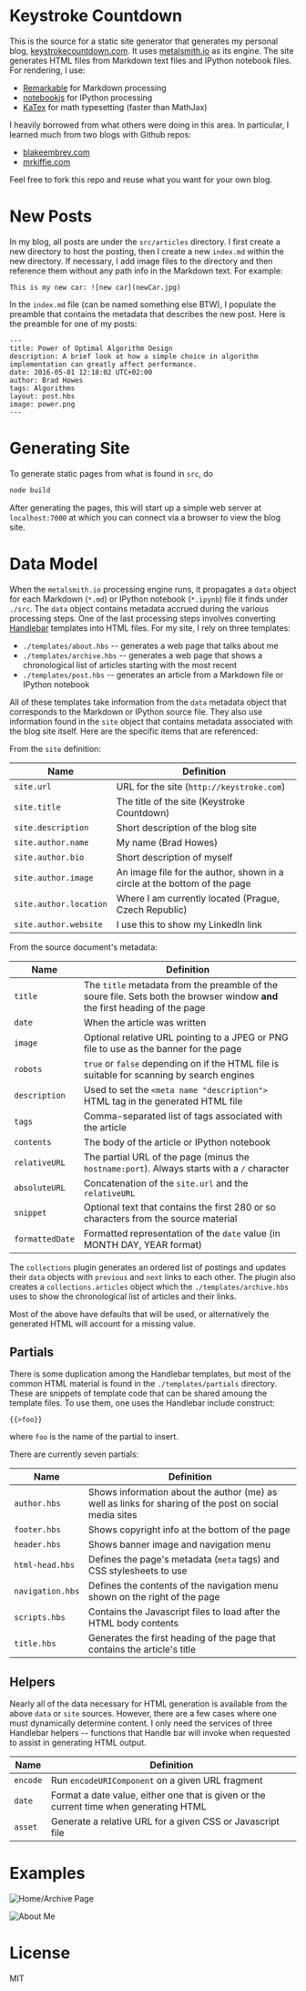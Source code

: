 # Keystroke Countdown

This is the source for a static site generator that generates my personal blog,
[keystrokecountdown.com](http://keystrokecountdown.com). It uses [metalsmith.io](http://metalsmith.io) as its
engine. The site generates HTML files from Markdown text files and IPython notebook files. For rendering, I use:

* [Remarkable](https://github.com/jonschlinkert/remarkable) for Markdown processing
* [notebookjs](https://github.com/jsvine/notebookjs) for IPython processing
* [KaTex](https://github.com/Khan/KaTeX) for math typesetting (faster than MathJax)

I heavily borrowed from what others were doing in this area. In particular, I learned much from two blogs with
Github repos:

* [blakeembrey.com](http://blakeembrey.com)
* [mrkiffie.com](http://mrkiffie.com)

Feel free to fork this repo and reuse what you want for your own blog.

# New Posts

In my blog, all posts are under the `src/articles` directory. I first create a new directory to host the
posting, then I create a new `index.md` within the new directory. If necessary, I add image files to the
directory and then reference them without any path info in the Markdown text. For example:

```
This is my new car: ![new car](newCar.jpg)
```

In the `index.md` file (can be named something else BTW), I populate the preamble that contains the metadata
that describes the new post. Here is the preamble for one of my posts:

```
--- 
title: Power of Optimal Algorithm Design
description: A brief look at how a simple choice in algorithm implementation can greatly affect performance.
date: 2016-05-01 12:18:02 UTC+02:00
author: Brad Howes
tags: Algorithms
layout: post.hbs
image: power.png
---
```

# Generating Site

To generate static pages from what is found in `src`, do

```sh
node build
```

After generating the pages, this will start up a simple web server at `localhost:7000` at which you can connect
via a browser to view the blog site.

# Data Model

When the `metalsmith.io` processing engine runs, it propagates a `data` object for each Markdown (`*.md`) or
IPython notebook (`*.ipynb`) file it finds under `./src`. The `data` object contains metadata accrued during the
various processing steps. One of the last processing steps involves converting
[Handlebar](https://github.com/wycats/handlebars.js/) templates into HTML files. For my site, I rely on three
templates:

* `./templates/about.hbs` -- generates a web page that talks about me
* `./templates/archive.hbs` -- generates a web page that shows a chronological list of articles starting with the
  most recent
* `./templates/post.hbs` -- generates an article from a Markdown file or IPython notebook

All of these templates take information from the `data` metadata object that corresponds to the Markdown or
IPython source file. They also use information found in the `site` object that contains metadata associated with
the blog site itself. Here are the specific items that are referenced:

From the `site` definition:

| Name | Definition |
| ---- | ---------- |
| `site.url` | URL for the site (`http://keystroke.com`) |
| `site.title` | The title of the site (Keystroke Countdown) |
| `site.description` | Short description of the blog site |
| `site.author.name` | My name (Brad Howes) |
| `site.author.bio` | Short description of myself |
| `site.author.image` | An image file for the author, shown in a circle at the bottom of the page |
| `site.author.location` | Where I am currently located (Prague, Czech Republic) |
| `site.author.website` | I use this to show my LinkedIn link |

From the source document's metadata:

| Name | Definition |
| ---- | ---------- |
| `title` | The `title` metadata from the preamble of the soure file. Sets both the browser window **and** the first heading of the page |
| `date` | When the article was written |
| `image` | Optional relative URL pointing to a JPEG or PNG file to use as the banner for the page |
| `robots` | `true` or `false` depending on if the HTML file is suitable for scanning by search engines |
| `description` | Used to set the `<meta name "description">` HTML tag in the generated HTML file |
| `tags` | Comma-separated list of tags associated with the article |
| `contents` | The body of the article or IPython notebook |
| `relativeURL` | The partial URL of the page (minus the `hostname:port`). Always starts with a `/` character |
| `absoluteURL` | Concatenation of the `site.url` and the `relativeURL` |
| `snippet` | Optional text that contains the first 280 or so characters from the source material |
| `formattedDate` | Formatted representation of the `date` value (in MONTH DAY, YEAR format) |

The `collections` plugin generates an ordered list of postings and updates their `data` objects with `previous`
and `next` links to each other. The plugin also creates a `collections.articles` object which the
`./templates/archive.hbs` uses to show the chronological list of articles and their links.

Most of the above have defaults that will be used, or alternatively the generated HTML will account for a
missing value.

## Partials

There is some duplication among the Handlebar templates, but most of the common HTML material is found in the
`./templates/partials` directory. These are snippets of template code that can be shared amoung the template
files. To use them, one uses the Handlebar include construct:

```
{{>foo}}
```

where `foo` is the name of the partial to insert.

There are currently seven partials:

| Name | Definition |
| ---- | ---------- |
| `author.hbs` | Shows information about the author (me) as well as links for sharing of the post on social media sites |
| `footer.hbs` | Shows copyright info at the bottom of the page |
| `header.hbs` | Shows banner image and navigation menu |
| `html-head.hbs` | Defines the page's metadata (`meta` tags) and CSS stylesheets to use |
| `navigation.hbs` | Defines the contents of the navigation menu shown on the right of the page |
| `scripts.hbs` | Contains the Javascript files to load after the HTML body contents |
| `title.hbs` | Generates the first heading of the page that contains the article's title |

## Helpers

Nearly all of the data necessary for HTML generation is available from the above `data` or `site` sources.
However, there are a few cases where one must dynamically determine content. I only need the services of three
Handlebar helpers -- functions that Handle bar will invoke when requested to assist in generating HTML output.

| Name | Definition |
| ---- | ---------- |
| `encode` | Run `encodeURIComponent` on a given URL fragment |
| `date` | Format a date value, either one that is given or the current time when generating HTML |
| `asset` | Generate a relative URL for a given CSS or Javascript file |

# Examples

![Home/Archive Page](images/Archive.png)

![About Me](images/About.png)

# License

MIT
